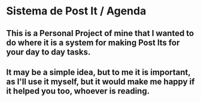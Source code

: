 # Sistema de Post It / Agenda

## This is a Personal Project of mine that I wanted to do where it is a system for making Post Its for your day to day tasks.
## It may be a simple idea, but to me it is important, as I'll use it myself, but it would make me happy if it helped you too, whoever is reading.
#
